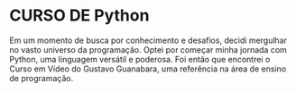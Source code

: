 # CURSO DE Python 
Em um momento de busca por conhecimento e desafios, decidi 
mergulhar no vasto universo da programação.
Optei por começar minha jornada com Python, uma linguagem versátil e poderosa. 
Foi então que encontrei o Curso em Vídeo do Gustavo Guanabara, uma referência na área de ensino de programação.
